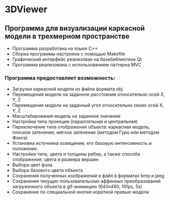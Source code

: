 # 3DViewer

##  Программа для визуализации каркасной модели в трехмерном пространстве

- Программа разработана на языке C++
- Сборка программы настроена с помощью Makefile
- Графический интерфейс реализован на базебиблиотеки Qt
- Программа реализована с использованием паттерна MVC

### Программа предоставляет возможность:

- Загрузки каркасной модели из файла формата obj
- Перемещения модели на заданное расстояние относительно осей X, Y, Z
- Перемещения модели на заданный угол относительно своих осей X, Y, Z
- Масштабирования модель на заданное значение
- Настройки типа проекции (параллельная и центральная)
- Переключение типа отображения объекта: каркасная модель, плоское затенение, мягкое затенение (методом Гуро или методом Фонга)
- Установка источника освещения, его базовую интенсивность и положение.
- Настройки типа, цвета и толщины ребер, а также способа отображения, цвета и размера вершин
- Выбора цвет фона
- Выбора базового цвета объекта
- Сохранения полученных изображений в файл в форматах bmp и jpeg
- Сохранения текущих пользовательских аффинных преобразований загруженного объекта в gif-анимацию (640x480, 10fps, 5s)
- Сохранение по специальной кнопке короткой превью модели
